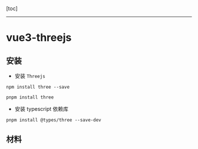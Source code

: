 [toc]

---

# vue3-threejs

## 安装

- 安装 `Threejs`

```shell
npm install three --save

pnpm install three
```

- 安装 typescript 依赖库

```shell
pnpm install @types/three --save-dev
```

## 材料

